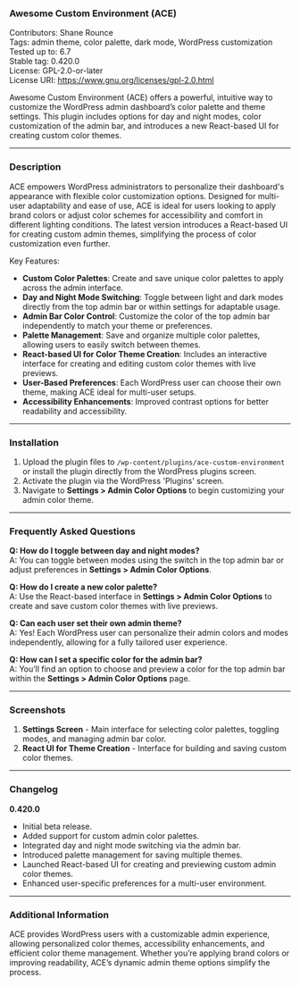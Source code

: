 ### Awesome Custom Environment (ACE)
Contributors: Shane Rounce  
Tags: admin theme, color palette, dark mode, WordPress customization  
Tested up to: 6.7  
Stable tag: 0.420.0  
License: GPL-2.0-or-later  
License URI: https://www.gnu.org/licenses/gpl-2.0.html  

Awesome Custom Environment (ACE) offers a powerful, intuitive way to customize the WordPress admin dashboard’s color palette and theme settings. This plugin includes options for day and night modes, color customization of the admin bar, and introduces a new React-based UI for creating custom color themes.

---

### Description

ACE empowers WordPress administrators to personalize their dashboard's appearance with flexible color customization options. Designed for multi-user adaptability and ease of use, ACE is ideal for users looking to apply brand colors or adjust color schemes for accessibility and comfort in different lighting conditions. The latest version introduces a React-based UI for creating custom admin themes, simplifying the process of color customization even further.

Key Features:
- **Custom Color Palettes**: Create and save unique color palettes to apply across the admin interface.
- **Day and Night Mode Switching**: Toggle between light and dark modes directly from the top admin bar or within settings for adaptable usage.
- **Admin Bar Color Control**: Customize the color of the top admin bar independently to match your theme or preferences.
- **Palette Management**: Save and organize multiple color palettes, allowing users to easily switch between themes.
- **React-based UI for Color Theme Creation**: Includes an interactive interface for creating and editing custom color themes with live previews.
- **User-Based Preferences**: Each WordPress user can choose their own theme, making ACE ideal for multi-user setups.
- **Accessibility Enhancements**: Improved contrast options for better readability and accessibility.

---

### Installation

1. Upload the plugin files to `/wp-content/plugins/ace-custom-environment` or install the plugin directly from the WordPress plugins screen.
2. Activate the plugin via the WordPress 'Plugins' screen.
3. Navigate to **Settings > Admin Color Options** to begin customizing your admin color theme.

---

### Frequently Asked Questions

**Q: How do I toggle between day and night modes?**  
A: You can toggle between modes using the switch in the top admin bar or adjust preferences in **Settings > Admin Color Options**.

**Q: How do I create a new color palette?**  
A: Use the React-based interface in **Settings > Admin Color Options** to create and save custom color themes with live previews.

**Q: Can each user set their own admin theme?**  
A: Yes! Each WordPress user can personalize their admin colors and modes independently, allowing for a fully tailored user experience.

**Q: How can I set a specific color for the admin bar?**  
A: You’ll find an option to choose and preview a color for the top admin bar within the **Settings > Admin Color Options** page.

---

### Screenshots

1. **Settings Screen** - Main interface for selecting color palettes, toggling modes, and managing admin bar color.
2. **React UI for Theme Creation** - Interface for building and saving custom color themes.

---

### Changelog

**0.420.0**
- Initial beta release.
- Added support for custom admin color palettes.
- Integrated day and night mode switching via the admin bar.
- Introduced palette management for saving multiple themes.
- Launched React-based UI for creating and previewing custom admin color themes.
- Enhanced user-specific preferences for a multi-user environment.

---

### Additional Information

ACE provides WordPress users with a customizable admin experience, allowing personalized color themes, accessibility enhancements, and efficient color theme management. Whether you’re applying brand colors or improving readability, ACE’s dynamic admin theme options simplify the process.
